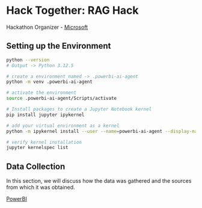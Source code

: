 # Hack Together: RAG Hack

Hackathon Organizer - [Microsoft](https://techcommunity.microsoft.com/t5/educator-developer-blog/raghack-free-global-hackathon-sept-3rd-13th-2024/ba-p/4217191)

## Setting up the Environment

```bash
python --version 
# Output -> Python 3.12.5
```

```bash
# create a environment named -> .powerbi-ai-agent
python -m venv .powerbi-ai-agent
```

```bash
# activate the environment
source .powerbi-ai-agent/Scripts/activate
```

```bash
# Install packages to create a Jupyter Notebook kernel
pip install jupyter ipykernel
```

```bash
# add your virtual environment as a kernel
python -m ipykernel install --user --name=powerbi-ai-agent --display-name="Py3.12-powerbi-ai-agent"
```

```bash
# verify kernel installation
jupyter kernelspec list
```

## Data Collection

In this section, we will discuss how the data was gathered and the sources from which it was obtained.

[PowerBI](https://learn.microsoft.com/en-us/power-bi/)
